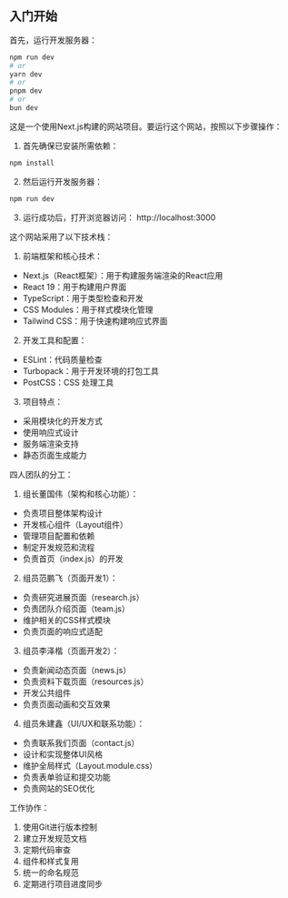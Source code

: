 ## 入门开始

首先，运行开发服务器：

```bash
npm run dev
# or
yarn dev
# or
pnpm dev
# or
bun dev
```

这是一个使用Next.js构建的网站项目。要运行这个网站，按照以下步骤操作：

1. 首先确保已安装所需依赖：

```bash
npm install
```
2. 然后运行开发服务器：

```bash
npm run dev
```
3. 运行成功后，打开浏览器访问： http://localhost:3000

这个网站采用了以下技术栈：
1. 前端框架和核心技术：
- Next.js（React框架）：用于构建服务端渲染的React应用
- React 19：用于构建用户界面
- TypeScript：用于类型检查和开发
- CSS Modules：用于样式模块化管理
- Tailwind CSS：用于快速构建响应式界面

2. 开发工具和配置：
- ESLint：代码质量检查
- Turbopack：用于开发环境的打包工具
- PostCSS：CSS 处理工具

3. 项目特点：
- 采用模块化的开发方式
- 使用响应式设计
- 服务端渲染支持
- 静态页面生成能力

四人团队的分工：

1. 组长董国伟（架构和核心功能）：
- 负责项目整体架构设计
- 开发核心组件（Layout组件）
- 管理项目配置和依赖
- 制定开发规范和流程
- 负责首页（index.js）的开发

2. 组员范鹏飞（页面开发1）：
- 负责研究进展页面（research.js）
- 负责团队介绍页面（team.js）
- 维护相关的CSS样式模块
- 负责页面的响应式适配

3. 组员李泽楷（页面开发2）：
- 负责新闻动态页面（news.js）
- 负责资料下载页面（resources.js）
- 开发公共组件
- 负责页面动画和交互效果

4. 组员朱建鑫（UI/UX和联系功能）：
- 负责联系我们页面（contact.js）
- 设计和实现整体UI风格
- 维护全局样式（Layout.module.css）
- 负责表单验证和提交功能
- 负责网站的SEO优化

工作协作：
1. 使用Git进行版本控制
2. 建立开发规范文档
3. 定期代码审查
4. 组件和样式复用
5. 统一的命名规范
6. 定期进行项目进度同步

        
